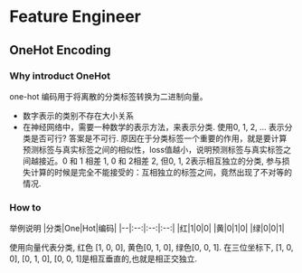 # Feature Engineer

## OneHot Encoding

### Why introduct OneHot
one-hot 编码用于将离散的分类标签转换为二进制向量。
- 数字表示的类别不存在大小关系
- 在神经网络中，需要一种数学的表示方法，来表示分类. 使用0, 1, 2, ... 表示分类是否可行? 答案是不可行. 原因在于分类标签一个重要的作用，就是要计算预测标签与真实标签之间的相似性，loss值越小，说明预测标签与真实标签之间越接近。0 和 1 相差 1, 0 和 2相差 2, 但0, 1, 2表示相互独立的分类, 参与损失计算的时候是完全不能接受的：互相独立的标签之间，竟然出现了不对等的情况. 


### How to

举例说明
|分类|One|Hot|编码|
|--|:--:|:--:|:--:|
|红|1|0|0|
|黄|0|1|0|
|绿|0|0|1|

使用向量代表分类, 红色 [1, 0, 0], 黄色[0, 1, 0], 绿色[0, 0, 1]. 
在三位坐标下, [1, 0, 0], [0, 1, 0], [0, 0, 1]是相互垂直的,也就是相正交独立. 


